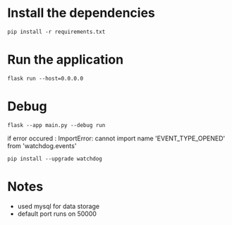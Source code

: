 # Install the dependencies

```
pip install -r requirements.txt
```

# Run the application

```
flask run --host=0.0.0.0
```

# Debug

```
flask --app main.py --debug run
```

if error occured : ImportError: cannot import name 'EVENT_TYPE_OPENED' from 'watchdog.events'

```
pip install --upgrade watchdog
```

# Notes

- used mysql for data storage
- default port runs on 50000
